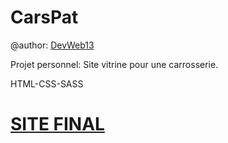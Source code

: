 # CarsPat

@author: [DevWeb13](https://twitter.com/DeveloppementW1)

Projet personnel: Site vitrine pour une carrosserie.

HTML-CSS-SASS 

# [SITE FINAL](https://devweb13.github.io/CarsPat/)



